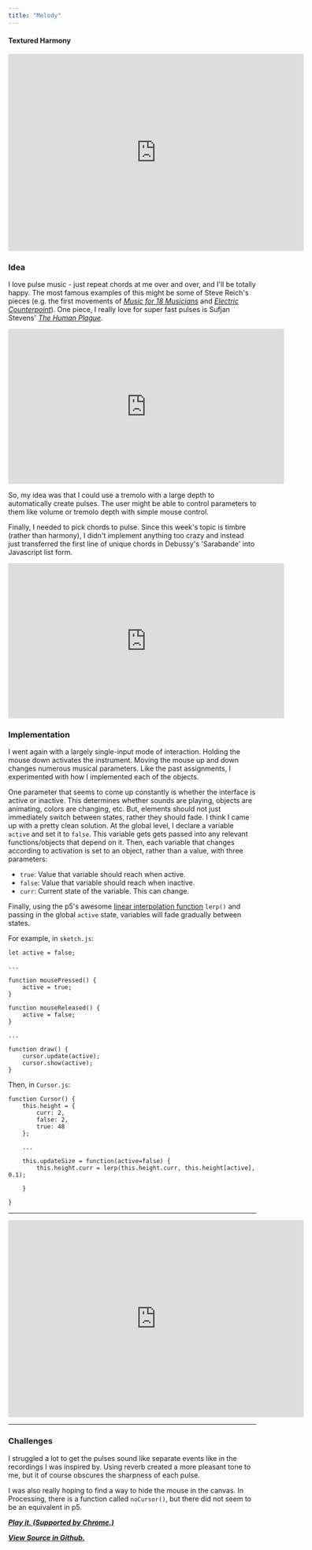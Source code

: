 ```yaml
---
title: "Melody"
---
```

#### Textured Harmony

<iframe width="600" height="400" src="https://www.youtube.com/embed/VTuLNzUT9-Y" frameborder="0" allow="autoplay; encrypted-media" allowfullscreen></iframe>

### Idea
I love pulse music - just repeat chords at me over and over, and I'll be totally happy. The most famous examples of this might be some of Steve Reich's pieces (e.g. the first movements of [*Music for 18 Musicians*](https://youtu.be/ZXJWO2FQ16c) and [*Electric Counterpoint*](https://youtu.be/2PZaen25MnU)). One piece, I really love for super fast pulses is Sufjan Stevens' [*The Human Plague*](https://youtu.be/DTYPuhQaOWI).

<iframe width="560" height="315" src="https://www.youtube.com/embed/DTYPuhQaOWI" frameborder="0" allow="autoplay; encrypted-media" allowfullscreen></iframe>

So, my idea was that I could use a tremolo with a large depth to automatically create pulses. The user might be able to control parameters to them like volume or tremolo depth with simple mouse control.

Finally, I needed to pick chords to pulse. Since this week's topic is timbre (rather than harmony), I didn't implement anything too crazy and instead just transferred the first line of unique chords in Debussy's 'Sarabande' into Javascript list form.

<iframe width="560" height="315" src="https://www.youtube.com/embed/L1JsIImJXks" frameborder="0" allow="autoplay; encrypted-media" allowfullscreen></iframe>

### Implementation
I went again with a largely single-input mode of interaction. Holding the mouse down activates the instrument. Moving the mouse up and down changes numerous musical parameters. Like the past assignments, I experimented with how I implemented each of the objects.

One parameter that seems to come up constantly is whether the interface is active or inactive. This determines whether sounds are playing, objects are animating, colors are changing, etc. But, elements should not just immediately switch between states, rather they should fade. I think I came up with a pretty clean solution. At the global level, I declare a variable `active` and set it to `false`. This variable gets gets passed into any relevant functions/objects that depend on it. Then, each variable that changes according to activation is set to an object, rather than a value, with three parameters:
* `true`: Value that variable should reach when active.
* `false`: Value that variable should reach when inactive.
* `curr`: Current state of the variable. This can change.

Finally, using the p5's awesome [linear interpolation function](https://p5js.org/examples/math-linear-interpolation.html) `lerp()` and passing in the global `active` state, variables will fade gradually between states.

For example, in `sketch.js`:
```
let active = false;

...

function mousePressed() {
    active = true;
}

function mouseReleased() {
    active = false;
}

...

function draw() {
    cursor.update(active);
    cursor.show(active);
}
```

Then, in `Cursor.js`:
```
function Cursor() {
    this.height = {
        curr: 2,
        false: 2,
        true: 48
    };

    ...

    this.updateSize = function(active=false) {
        this.height.curr = lerp(this.height.curr, this.height[active], 0.1);

    }

}
```

***

<iframe width="600" height="400" src="https://huriphoonado.github.io/code-of-music/projects/Timbre" frameborder="0"></iframe>

***

###  Challenges
I struggled a lot to get the pulses sound like separate events like in the recordings I was inspired by. Using reverb created a more pleasant tone to me, but it of course obscures the sharpness of each pulse.

I was also really hoping to find a way to hide the mouse in the canvas. In Processing, there is a function called `noCursor()`, but there did not seem to be an equivalent in p5.

[***Play it. (Supported by Chrome.)***](https://huriphoonado.github.io/code-of-music/projects/Timbre)

[***View Source in Github.***](https://github.com/Huriphoonado/code-of-music/tree/master/projects/Timbre)
